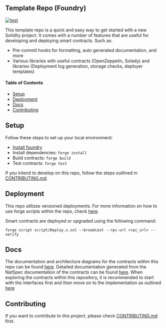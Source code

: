 ## Template Repo (Foundry)

[![test](https://github.com/Dargon789/Uniswap-foundry-contracts/actions/workflows/test.yaml/badge.svg?branch=main)](https://github.com/Dargon789/Uniswap-foundry-contracts/actions/workflows/test.yaml)

This template repo is a quick and easy way to get started with a new Solidity project. It comes with a number of features that are useful for developing and deploying smart contracts. Such as:

- Pre-commit hooks for formatting, auto generated documentation, and more
- Various libraries with useful contracts (OpenZeppelin, Solady) and libraries (Deployment log generation, storage checks, deployer templates)

#### Table of Contents

- [Setup](#setup)
- [Deployment](#deployment)
- [Docs](#docs)
- [Contributing](#contributing)

## Setup

Follow these steps to set up your local environment:

- [Install foundry](https://book.getfoundry.sh/getting-started/installation)
- Install dependencies: `forge install`
- Build contracts: `forge build`
- Test contracts: `forge test`

If you intend to develop on this repo, follow the steps outlined in [CONTRIBUTING.md](CONTRIBUTING.md#install).

## Deployment

This repo utilizes versioned deployments. For more information on how to use forge scripts within the repo, check [here](CONTRIBUTING.md#deployment).

Smart contracts are deployed or upgraded using the following command:

```shell
forge script script/Deploy.s.sol --broadcast --rpc-url <rpc_url> --verify
```

## Docs

The documentation and architecture diagrams for the contracts within this repo can be found [here](docs/).
Detailed documentation generated from the NatSpec documentation of the contracts can be found [here](docs/autogen/src/src/).
When exploring the contracts within this repository, it is recommended to start with the interfaces first and then move on to the implementation as outlined [here](CONTRIBUTING.md#natspec--comments)

## Contributing

If you want to contribute to this project, please check [CONTRIBUTING.md](CONTRIBUTING.md) first.
